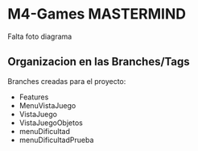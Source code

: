 # M4-Games MASTERMIND

Falta foto diagrama

## Organizacion en las Branches/Tags

Branches creadas para el proyecto:

- Features
- MenuVistaJuego
- VistaJuego
- VistaJuegoObjetos
- menuDificultad
- menuDificultadPrueba


